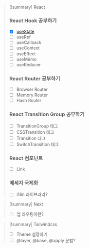 >[!summary] React
>### React Hook 공부하기
>- [x] [useState](React/Hooks/useState.md)
>- [ ] useRef
>- [ ] useCallback
>- [ ] useContext
>- [ ] useEffect
>- [ ] useMemo
>- [ ] useReducer
>### React Router 공부하기
>- [ ] Browser Router
>- [ ] Memory Router
>- [ ] Hash Router
>### React Transition Group 공부하기
>- [ ] TransitionGroup 태그
>- [ ] CSSTransition 태그
>- [ ] Transition 태그
>- [ ] SwitchTransition 태그
>### React 컴포넌트
>- [ ] Link
>### 메세지 국제화
>- [ ] i18n 라이브러리?

>[!summary] Next
>- [ ] 앱 라우팅이란?

>[!summary] Tailwindcss
>- [ ] Theme 설정하기
>- [ ] @layer, @base, @apply 문법?